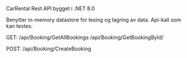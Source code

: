 CarRental Rest API bygget i .NET 8.0

Benytter in-memory datastore for lesing og lagring av data.
Api-kall som kan testes:

GET:
/api/Booking/GetAllBookings
/api/Booking/GetBookingById/<id>

POST:
/api/Booking/CreateBooking

